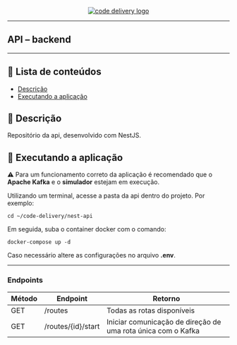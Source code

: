 <p align="center">
  <a href="" rel="noopener">
 <img src="https://user-images.githubusercontent.com/25274156/174645164-1c8de2bd-fd1a-4dd2-bce9-086bc15f467d.png" alt="code delivery logo"></a>
</p>

---

## API – backend

---

## 📝 Lista de conteúdos

- [Descrição](#descricao)
- [Executando a aplicação](#uso)

## 📖 Descrição <a name = "descricao"></a>

Repositório da api, desenvolvido com NestJS.

## 🎈 Executando a aplicação <a name = "uso"></a>

⚠️ Para um funcionamento correto da aplicação é recomendado que o **Apache Kafka** e o **simulador** estejam em execução.

Utilizando um terminal, acesse a pasta da api dentro do projeto. Por exemplo:

```
cd ~/code-delivery/nest-api
```

Em seguida, suba o container docker com o comando:

```
docker-compose up -d
```

Caso necessário altere as configurações no arquivo **.env**.

---

### Endpoints

| Método | Endpoint           | Retorno                                                      |
| ------ | ------------------ | ------------------------------------------------------------ |
| GET    | /routes            | Todas as rotas disponíveis                                   |
| GET    | /routes/{id}/start | Iniciar comunicação de direção de uma rota única com o Kafka |

